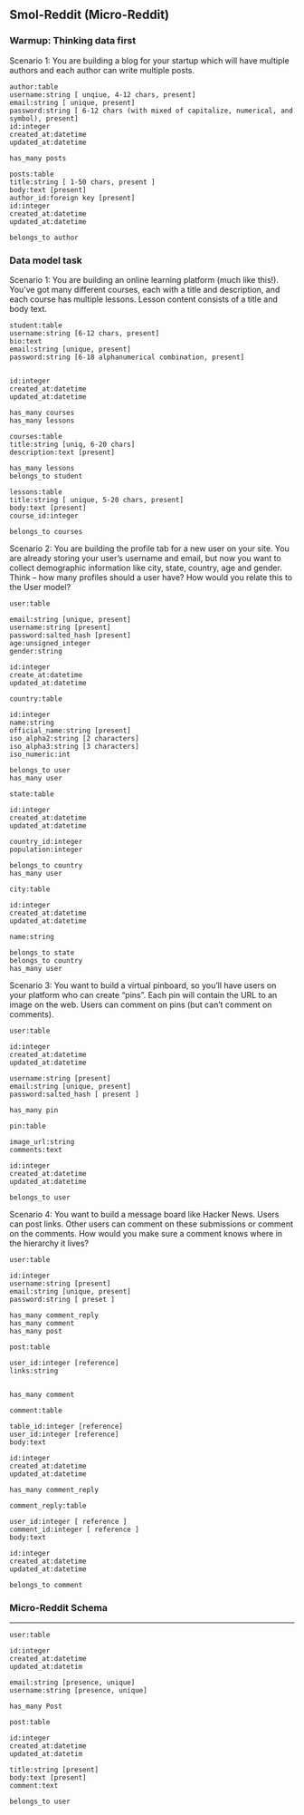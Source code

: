 ## Smol-Reddit (Micro-Reddit) 

### Warmup: Thinking data first

Scenario 1: 
You are building a blog for your startup which will have multiple authors and each author can write multiple posts.
```
author:table
username:string [ unqiue, 4-12 chars, present]
email:string [ unique, present]
password:string [ 6-12 chars (with mixed of capitalize, numerical, and symbol), present]
id:integer
created_at:datetime
updated_at:datetime

has_many posts
```

```
posts:table
title:string [ 1-50 chars, present ]
body:text [present]
author_id:foreign key [present]
id:integer
created_at:datetime
updated_at:datetime

belongs_to author

```

### Data model task

Scenario 1:
You are building an online learning platform (much like this!). You’ve got many different courses, each with a title and description, and each course has multiple lessons. Lesson content consists of a title and body text.

```
student:table
username:string [6-12 chars, present]
bio:text
email:string [unique, present]
password:string [6-18 alphanumerical combination, present]


id:integer
created_at:datetime
updated_at:datetime

has_many courses
has_many lessons
```
```
courses:table
title:string [uniq, 6-20 chars]
description:text [present]

has_many lessons
belongs_to student
```

```
lessons:table
title:string [ unique, 5-20 chars, present]
body:text [present]
course_id:integer 

belongs_to courses
```

Scenario 2:
You are building the profile tab for a new user on your site. You are already storing your user’s username and email, but now you want to collect demographic information like city, state, country, age and gender. Think – how many profiles should a user have? How would you relate this to the User model?

```
user:table

email:string [unique, present]
username:string [present]
password:salted_hash [present]
age:unsigned_integer
gender:string

id:integer
create_at:datetime
updated_at:datetime
```

```
country:table

id:integer
name:string
official_name:string [present]
iso_alpha2:string [2 characters]
iso_alpha3:string [3 characters]
iso_numeric:int

belongs_to user
has_many user
```

```
state:table

id:integer
created_at:datetime
updated_at:datetime

country_id:integer
population:integer

belongs_to country
has_many user

```

```
city:table

id:integer
created_at:datetime
updated_at:datetime

name:string

belongs_to state
belongs_to country
has_many user
```

Scenario 3:
You want to build a virtual pinboard, so you’ll have users on your platform who can create “pins”. Each pin will contain the URL to an image on the web. Users can comment on pins (but can’t comment on comments).
```
user:table

id:integer
created_at:datetime
updated_at:datetime

username:string [present]
email:string [unique, present]
password:salted_hash [ present ]

has_many pin
```

```
pin:table

image_url:string
comments:text

id:integer
created_at:datetime
updated_at:datetime

belongs_to user
```



Scenario 4:
You want to build a message board like Hacker News. Users can post links. Other users can comment on these submissions or comment on the comments. How would you make sure a comment knows where in the hierarchy it lives?

```
user:table

id:integer
username:string [present]
email:string [unique, present]
password:string [ preset ]

has_many comment_reply
has_many comment
has_many post

```

```
post:table

user_id:integer [reference]
links:string


has_many comment

```

```
comment:table

table_id:integer [reference]
user_id:integer [reference]
body:text

id:integer
created_at:datetime
updated_at:datetime

has_many comment_reply
```

```
comment_reply:table

user_id:integer [ reference ]
comment_id:integer [ reference ]
body:text

id:integer
created_at:datetime
updated_at:datetime

belongs_to comment
```

### Micro-Reddit Schema
---

```
user:table

id:integer
created_at:datetime
updated_at:datetim

email:string [presence, unique]
username:string [presence, unique]

has_many Post
```

```
post:table

id:integer
created_at:datetime
updated_at:datetim

title:string [present]
body:text [present]
comment:text

belongs_to user
```

